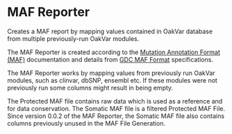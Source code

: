 # MAF Reporter

Creates a MAF report by mapping values contained in OakVar database from multiple previously-run OakVar modules.

The MAF Reporter is created according to the 
[Mutation Annotation Format (MAF)](https://docs.gdc.cancer.gov/Encyclopedia/pages/Mutation_Annotation_Format_TCGAv2/) 
documentation and details from [GDC MAF Format](https://docs.gdc.cancer.gov/Data/File_Formats/MAF_Format/#protected-maf-file-structure) specifications.

The MAF Reporter works by mapping values from previously run OakVar modules, such as clinvar, dbSNP, ensembl etc.
If these modules were not previously run some columns might result in being empty.

The Protected MAF file contains raw data which is used as a reference and for data conservation. The Somatic MAF file is a filtered Protected MAF File.
Since version 0.0.2 of the MAF Reporter, the Somatic MAF file also contains columns previously unused in the MAF File Generation.